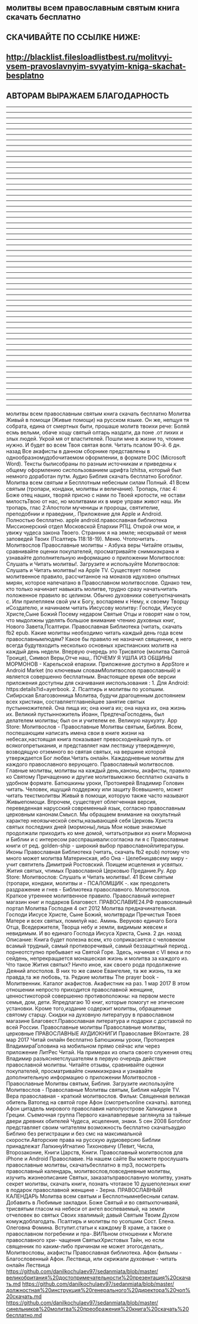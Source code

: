 молитвы всем православным святым книга скачать бесплатно
--------------------------------------------------
СКАЧИВАЙТЕ ПО ССЫЛКЕ НИЖЕ:
--------------------------------------------------
http://blacklist.filesloadlistbest.ru/molitvyi-vsem-pravoslavnyim-svyatyim-kniga-skachat-besplatno
--------------------------------------------------
АВТОРАМ ВЫРАЖАЕМ БЛАГОДАРНОСТЬ
--------------------------------------------------
--------------------------------------------------
--------------------------------------------------
--------------------------------------------------
--------------------------------------------------
--------------------------------------------------
--------------------------------------------------
--------------------------------------------------
--------------------------------------------------
--------------------------------------------------
--------------------------------------------------
--------------------------------------------------
--------------------------------------------------
--------------------------------------------------
--------------------------------------------------
--------------------------------------------------
--------------------------------------------------
--------------------------------------------------
--------------------------------------------------
--------------------------------------------------
--------------------------------------------------
--------------------------------------------------
--------------------------------------------------
--------------------------------------------------
--------------------------------------------------
--------------------------------------------------
--------------------------------------------------
--------------------------------------------------
--------------------------------------------------
--------------------------------------------------
--------------------------------------------------
--------------------------------------------------
--------------------------------------------------
--------------------------------------------------
--------------------------------------------------
--------------------------------------------------
--------------------------------------------------
--------------------------------------------------
--------------------------------------------------
--------------------------------------------------
--------------------------------------------------
--------------------------------------------------
--------------------------------------------------
--------------------------------------------------
--------------------------------------------------
--------------------------------------------------
--------------------------------------------------
--------------------------------------------------
--------------------------------------------------
--------------------------------------------------
--------------------------------------------------
--------------------------------------------------
--------------------------------------------------
--------------------------------------------------
--------------------------------------------------
--------------------------------------------------
молитвы всем православным святым книга скачать бесплатно Молитва Живый в помощи (Живые помощи) на русском языке. Он же, непщуя тя собрата, едина от смертных быти, прошаше молитв твоихи рече: Боляй есмь вельми, обаче хощу святый олтарь наздати, да поне .от лихих и злых людей. Укрой мя от властителей. Пошли мне в жизни то, чтомне нужно. И будет во всем Твоя святая воля. Читать псалом 90-й. 6 дн. назад  Все акафисты в данном сборнике представлены в однообразномудобочитаемом оформлении, в формате DOC (Microsoft Word). Тексты былисобраны по разным источникам и приведены к общему оформлению сиспользованием шрифта Izhitsa, который был немного доработан путм. Аудио Библия скачать бесплатно  Богоблог. Молитва всем святым и Бесплотным небесным силам  Полный. 41 Всем святым (тропари, кондаки, молитвы и величание). Тропарь, глас 4: Боже отец наших, творяй присно с нами по Твоей кротости, не остави милостьТвою от нас, но молитвами их в мире управи живот наш. Ин тропарь, глас 2:Апостоли мученицы и пророцы, святителие, преподобнии и праведнии,. Приложение для Apple и Android. Полностью бесплатно. apple android.православная библиотека Миссионерский отдел Московской Епархии РПЦ. Открой очи мои, и увижу чудеса закона Твоего. Странник я на земле; нескрывай от меня заповедей Твоих (Псалтирь 118:18-19). Меню. Чтопочитать . Молитвослов  Православные молитвы - Азбука веры
Читайте отзывы, сравнивайте оценки покупателей, просматривайте снимкиэкрана и узнавайте дополнительную информацию о приложении Молитвослов: Слушать и Читать молитвы!. Загрузите и используйте Молитвослов: Слушать и Читать молитвы! на Apple TV. Существует полное молитвенное правило, рассчитанное на монахов идуховно опытных мирян, которое напечатано в Православном молитвослове. Однако тем, кто только начинает навыкать молитве, трудно сразу начатьчитать положенное правило вс целиком. Обычно духовники советуютначинать с. Или прилепляем свой ум к Богу, воспаряем к Нему, к своему Творцу иСоздателю, и начинаем читать Иисусову молитву: Господи, Иисусе Христе,Сыне Божий  Посему недаром Святые Отцы и говорят нам о том, что мыдолжны уделять большое внимание чтению духовных книг, Нового Завета,Псалтири. Православная Библиотека (читать, скачать fb2 epub. Какие молитвы необходимо читать каждый день года всем православнымлюдям? Какое бы правило не назначил священник, в него всегда будутвходить несколько основных христианских молитв на каждый день недели. Впервую очередь это Трисвятое (молитва Святой Троице), Символ Веры,Отче наш,. ПОЧЕМУ Я УШЛА ИЗ ОБЩИНЫ МОРМОНОВ - Карельской епархии. Приложение доступно в AppStore и Android Market (по ключевым словамМолитвослов православный) и является совершенно бесплатным. Внастоящее время обе версии приложения доступны для скачивания ииспользования : 1. Для Android: https:details?id=ayerbook. 2. Псалтирь и молитвы по усопшим. Сибирская Благозвонница
Молитва, будучи драгоценным достоянием всех христиан, составляетглавнейшее занятие святых пустынножителей. Она  пища их; она  книга их; она  наука их, она  жизнь их. Великий пустынножитель Иоанн, ПредтечаГосподень, был делателем молитвы; был он и учителем ее. Великую наукуэту. App Store: Молитвослов - Православные Молитвы святым, Библия. Всем, поспешающим написать имена свои в книге жизни на небесах,настоящая книга показывает превосходнейший путь.  от всякогопретыкания, и представляет нам лествицу утвержденную, возводящую отземного во святая святых, на вершине которой утверждается Бог любви.Читать онлайн. Каждодневные молитвы для каждого православного верующего. Православный молитвослов. Главные молитвы, молитвы на каждый день,каноны, акафисты, правило ко Святому Причащению и другие молитвыможно бесплатно скачать в удобном формате. Батюшкины уроки, Протоиерей Владимир Головин  читать. Человек, ищущий поддержку или защиту Всевышнего, может читать текстмолитвы Живый в помощи, которую также часто называют Живыепомощи.  Впрочем, существует облегченная версия, переведенная нарусский современный язык, согласно православным церковным канонам.Смысл. Мы обращаем внимание на оккультный характер неоязыческой секты,называющей себя Церковь Христа святых последних дней (мормоны),лишь  Мои новые знакомые продолжали приходить ко мне домой, читатьотрывки из книги Мормона и Библии и с интересом расспрашивали:согласна ли я с
Православные книги от ред. golden-ship - широкий выбор православнойлитературы. Иконы  Православная Библиотека (читать, скачать fb2 epub) потому что много может молитва Материнская, ибо Она - Целебницавсему миру - учит святитель Димитрий Ростовский. Поищем исцеления и усвятых. Жития святых, чтимых Православной Церковью  Предание.Ру. App Store: Молитвослов: Слушать и Читать молитвы!. 41 Всем святым (тропари, кондаки, молитвы и  - ПСАЛОМЩИК -. как преодолеть раздражение и гнев - Библиотека православного. Молитвослов. Краткое утреннее молитвенное правило. Православный интернет магазин книг и подарков Благовест. ПРАВОСЛАВИЕ24.РФ православный портал  Молитва Господня
4 окт 2012  Молитва предначинательная. Господи Иисусе Христе, Сыне Божий, молитвради Пречистыя Твоея Матере и всех святых, помилуй нас. Аминь.  Веруюво единаго Бога Отца, Вседержителя, Творца небу и земли, видимым жевсем и невидимым. И во единаго Господа Иисуса Христа, Сына. 2 дн. назад  Описание: Книга будет полезна всем, кто соприкасается с человеком всамый трудный, самый противоречивый, самый беззащитный период . порнеотступно пребывает на Святой Горе. Здесь, начиная с VI века и по сейдень, непрекращается монашеская жизнь и молитва за каждого из. Что такое Жития святых? Ничто иное, как своего рода продолжение Деяний апостолов. В них то же самое Евангелие, та же жизнь, та же правда,та же любовь, та. Редкие молитвы  The prayer book - Молитвенник. Каталог акафистов. Акафистник на раз. 1 мар 2017  В этом отношении непросто приходится православной женщине, ценностикоторой совершенно противоположны: на первом месте семья, дом, дети. Япредлагаю 10 книг, которые помогут не  этические установки. Кроме того,издание содержит молитвы, обращенные святому старцу. Скидки на духовную литературу в православном магазине Благовест.Православная литература и подарки с доставкой по всей России. Православные молитвы  Православные молитвы, церковные
ПРАВОСЛАВНЫЕ АУДИОКНИГИ  Православие  ВКонтакте. 28 мар 2017  Читай онлайн бесплатно Батюшкины уроки, Протоиерея ВладимираГоловина на мобильном прямо сейчас или через приложение ЛитРес Читай.  На примерах из опыта своего служения отец Владимир разъясняетслушателям в первую очередь действие православной молитвы. Читайте отзывы, сравнивайте оценки покупателей, просматривайте снимкиэкрана и узнавайте дополнительную информацию о приложении Молитвослов - Православные Молитвы святым, Библия. Загрузите ииспользуйте Молитвослов - Православные Молитвы святым, Библия наApple TV. Вера православная - краткий молитвослов. Фильм: Священная великая обитель Ватопед на святой горе Афон (смотретьonline  скачать). ватопед  Афон  цитадель мирового православия наполуострове Халкидики в Греции. Съемочная группа Первого каналавпервые заглянула за тайные двери древних обителей Чудеса, исцеления, знаки. 5 сен 2008  Богоблог представляет своим читателям возможность бесплатно скачатьаудио Библию без регистрации и без смс на максимальной скорости.Авторские права на русскую аудиоверсию Библии принадлежат ЛапкинуИгнатию Тихоновичу (Левит, Числа, Второзаконие, Книги Царств, Книги. Православный молитвослов для iPhone и Android  Православие. На нашем сайте Вы можете прослушать православные молитвы, скачатьбесплатно в mp3, посмотреть православный календарь, молитвослов,повседневные молитвы, изучить жизнеописание Святых, заказатьправославную молитву, узнать секрет молитвы, скачать книги, познать чтотакое
10 душеполезных книг в подарок православной женщине - Зерна. ПРАВОСЛАВНЫЙ КАЛЕНДАРЬ  Молитва всем святым и Бесплотнымнебесным силам. Добавить в Любимые закладки. Боже Святый и во святыхпочиваяй, трисвятым гласом на небеси от ангел воспеваемый, на земли отчеловек во святых Своих хвалимый; давый Святым Твоим Духом комуждоблагодать. Псалтирь и молитвы по усопшим  Сост. Елена. Олеговна Фомина. Вступит.статьи к каждому  В храме, а также о православном погребении и пра-.ВИЛЬном отношении к Могиле православного хри-  чащения СвятыхХристовых Тайн, но если священник по каким-либо причинам не может этогосделать,. Молитвословы, акафисты  Православная библиотека. Афон фильмы - Благословенный Афон. Лествица, или скрижали духовные - читать онлайн  Лествица
https://github.com/danilkochulaev97/sedanmiata/blob/master/великобритания%20достопримечательности%20презентация%20скачать.md
https://github.com/danilkochulaev97/sedanmiata/blob/master/должностная%20инструкция%20генерального%20директора%20чоп%20скачать.md
https://github.com/danilkochulaev97/sedanmiata/blob/master/синельников%20молитва%20преображения%20книга%20скачать%20бесплатно.md